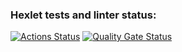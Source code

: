 ### Hexlet tests and linter status:
[![Actions Status](https://github.com/F-Jahura/java-project-61/actions/workflows/hexlet-check.yml/badge.svg)](https://github.com/F-Jahura/java-project-61/actions)
[![Quality Gate Status](https://sonarcloud.io/api/project_badges/measure?project=F-Jahura_java-project-61&metric=alert_status)](https://sonarcloud.io/summary/new_code?id=F-Jahura_java-project-61)